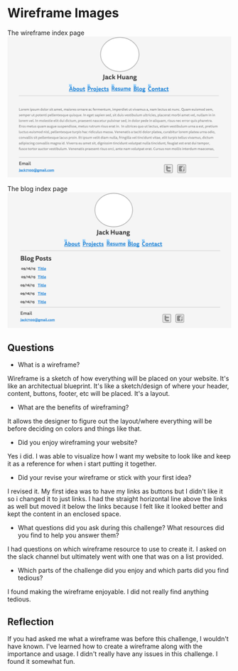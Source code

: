 # Wireframe Images

The wireframe index page
![Alt text](./imgs/wireframe-index.png)

The blog index page
![Alt text](./imgs/wireframe-blog-index.png)


## Questions

- What is a wireframe?

Wireframe is a sketch of how everything will be placed on your website. It's like an architectual blueprint. It's like a sketch/design of where your header, content, buttons, footer, etc will be placed. It's a layout.

- What are the benefits of wireframing?

It allows the designer to figure out the layout/where everything will be before deciding on colors and things like that.

- Did you enjoy wireframing your website?

Yes i did. I was able to visualize how I want my website to look like and keep it as a reference for when i start putting it together.

- Did your revise your wireframe or stick with your first idea?

I revised it. My first idea was to have my links as buttons but I didn't like it so i changed it to just links. I had the straight horizontal line above the links as well but moved it below the links because I felt like it looked better and kept the content in an enclosed space.

- What questions did you ask during this challenge? What resources did you find to help you answer them?

I had questions on which wireframe resource to use to create it. I asked on the slack channel but ultimately went with one that was on a list provided.

- Which parts of the challenge did you enjoy and which parts did you find tedious?

I found making the wireframe enjoyable. I did not really find anything tedious.

## Reflection

If you had asked me what a wireframe was before this challenge, I wouldn't have known. I've learned how to create a wireframe along with the importance and usage. I didn't really have any issues in this challenge. I found it somewhat fun.